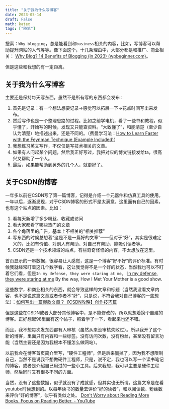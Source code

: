 ```yaml
---
title: "关于我为什么写博客"
date: 2023-05-14
draft: False
math: katex
tags: ["随笔"]
---
```


搜索：`Why blogging`，总是能看到和`business`相关的内容，比如，写博客可以帮助提升网站的人气等等。像下面这个，十几条理由中，大部分都是和推广、商业相关：
[Why Blog? 14 Benefits of Blogging (in 2023) (wpbeginner.com)](https://www.wpbeginner.com/beginners-guide/why-blog-benefits-of-blogging/)。

但是这些和我想的有一定距离。

## 关于我为什么写博客
主要还是保持每天写东西，虽然不是所有写的东西都会发布：
1. 首先是记录：有一个想法想要记录->感觉可以拓展一下->花点时间写出来发布。
2. 然后写作也是一个整理思路的过程。比如之前学电机，看了一些书和教程，似乎懂了，开始写的时候，发现又只能查资料。“大致懂了”，和能清楚（至少自认为清楚）地描述出来，还是不同的。（费曼学习法：[How to Learn Faster with the Feynman Technique (Example Included)](https://www.youtube.com/watch?v=_f-qkGJBPts&t=208s)）
3. 我想练习英文写作，不仅仅是写技术相关的文章。
4. 如果有人问起某个问题，然后我正好写过，我把对应的博文链接发给ta，很高兴又帮助了一个人。
5. 最后，如果能帮助到另外的几个人，就更好了。

## 关于CSDN的博客
一年多以前在CSDN写了第一篇博客，记得是介绍一个元器件和仿真工具的使用。一年以后，逐渐发现，对于CSDN博客的形式不是太满意。这里面有自己的因素，也有这个站点的因素。比如：
1. 看每天新增了多少粉丝、收藏或访问
2. 看大家都看了哪些热门的文章
3. 各个角落里的广告，基本上不相关的“相关推荐”
4. 写东西的时候总想着“这是不是一篇好的文章”——但对于“好”，其实是很难定义的，比如有价值、对别人有帮助、对自己有帮助、能吸引读者等。
5. CSDN还是一个技术领域的站点，有些奇奇怪怪的内容，不太想放在这里。

首页显示的一串数据，很容易让人感觉，这是一个博客“好不好”的评价标准。有时候我就经常盯着这几个数字看，这让我觉得不是一个好的状态，当然我也可以不盯着它们看，但是`In my defense, they were staring at me`。
[In my defense, they were staring at me](https://www.instagram.com/p/CLrJzVEA32N/)
By the way, How I Met Your Mother is a good show. 

这些数字，和商业相关的东西，就会导致这样的文章和标题（当然我没看文章内容，也不是说这篇文章或者作者不“好”，只是说，不符合我对自己博客的一些想法）：[如何写出一篇爆款文章？【CSDN攻略】创作技巧篇](https://blog.csdn.net/kobepaul123/article/details/125032294)

但是这些在CSDN或者大部分其他博客中，是不能修改的，所以就想着换个自建的博客。正好想起98里面有这个帖子，照着学了一下，看起来也还不错。

而且，我不想每次发东西都有人审核（虽然从来没审核失败过）。所以我开了这个新的博客，里面只有内容和一些标签。没有访问次数，没有粉丝，甚至没有留言功能（当然主要还是因为我根本不懂怎么做网站）。

以前我会在博客首页简介里写，“硬件工程师”，但是后来删掉了，因为我不想限制自己，当然不是说我不想做硬件工程师，只是，说不定，我也可以写一个读书笔记的博客，或者是介绍自己用过的一些小工具。后来我想，我可以主要是硬件工程师，然后同时又有很多不同的方面。

当然，没有了这些数据，似乎就没有了成就感，但其实也无所谓。这篇文章是在看youtube时候想到的。以每年读书的数量去评价“好的读者”，和以阅读数、粉丝数来评价“好的博客”，似乎有类似之处。
[Don't Worry about Reading More Books. Focus on Reading Better. - YouTube](https://www.youtube.com/watch?v=kEGlJ2tlftU)
